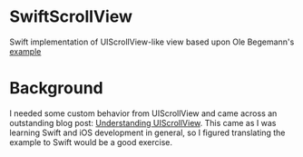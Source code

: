 SwiftScrollView
===============

Swift implementation of UIScrollView-like view based upon Ole Begemann's [example](https://github.com/ole/CustomScrollView)

# Background
I needed some custom behavior from UIScrollView and came across an outstanding blog post: [Understanding UIScrollView](http://oleb.net/blog/2014/04/understanding-uiscrollview/). This came as I was learning Swift and iOS development in general, so I figured translating the example to Swift would be a good exercise. 
